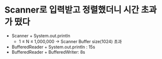 # Scanner로 입력받고 정렬했더니 시간 초과가 떴다
- Scanner + System.out.println
	- 1 ≤ N ≤ 1,000,000 → Scanner Buffer size(1024) 초과
- BufferedReader + System.out.println : 15s
- BufferedReader + BufferedWriter: 8s
